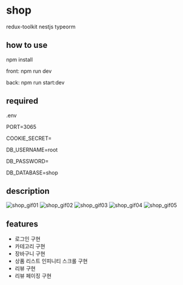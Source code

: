 # shop
redux-toolkit nestjs typeorm

## how to use
npm install

front: npm run dev

back: npm run start:dev


## required

.env

PORT=3065

COOKIE_SECRET=

DB_USERNAME=root

DB_PASSWORD=

DB_DATABASE=shop

## description
![shop_gif01](https://user-images.githubusercontent.com/39756786/133566576-a649b2f3-5a35-4b80-bab7-893b21436e8c.gif)
![shop_gif02](https://user-images.githubusercontent.com/39756786/133566615-5ca43a1b-fc64-4cbb-b840-c9f37b0e14e5.gif)
![shop_gif03](https://user-images.githubusercontent.com/39756786/133566620-b534ffa3-e042-4015-8d6d-96669c2703d0.gif)
![shop_gif04](https://user-images.githubusercontent.com/39756786/133566622-617ba39a-3a80-421b-b9a0-02bf6014c44a.gif)
![shop_gif05](https://user-images.githubusercontent.com/39756786/133568000-590e6282-ca7c-4aa6-9841-ae275b133d51.gif)

## features
- 로그인 구현
- 카테고리 구현
- 장바구니 구현
- 상품 리스트 인피니티 스크롤 구현
- 리뷰 구현
- 리뷰 페이징 구현

